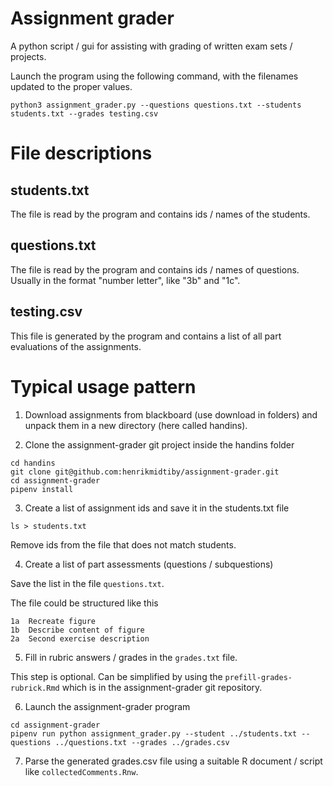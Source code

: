 # Assignment grader 

A python script / gui for assisting with grading of 
written exam sets / projects.

Launch the program using the following command, with the filenames updated to the proper values.

```
python3 assignment_grader.py --questions questions.txt --students students.txt --grades testing.csv
```

# File descriptions

## students.txt
The file is read by the program and contains ids / names of the students.

## questions.txt
The file is read by the program and contains ids / names of questions.
Usually in the format "number letter", like "3b" and "1c".

## testing.csv
This file is generated by the program and contains a list of all part evaluations
of the assignments.


# Typical usage pattern

1. Download assignments from blackboard (use download in folders) 
   and unpack them in a new directory (here called handins).

2. Clone the assignment-grader git project inside the handins folder
```
cd handins
git clone git@github.com:henrikmidtiby/assignment-grader.git
cd assignment-grader
pipenv install
```

3. Create a list of assignment ids and save it in the students.txt file

```
ls > students.txt
```

Remove ids from the file that does not match students.

4. Create a list of part assessments (questions / subquestions)

Save the list in the file `questions.txt`.

The file could be structured like this
```
1a	Recreate figure
1b	Describe content of figure
2a	Second exercise description
```

5. Fill in rubric answers / grades in the `grades.txt` file.

This step is optional.
Can be simplified by using the `prefill-grades-rubrick.Rmd` which is 
in the assignment-grader git repository.

6. Launch the assignment-grader program

```
cd assignment-grader
pipenv run python assignment_grader.py --student ../students.txt --questions ../questions.txt --grades ../grades.csv
```

7. Parse the generated grades.csv file using a suitable R document / script like `collectedComments.Rnw`.
